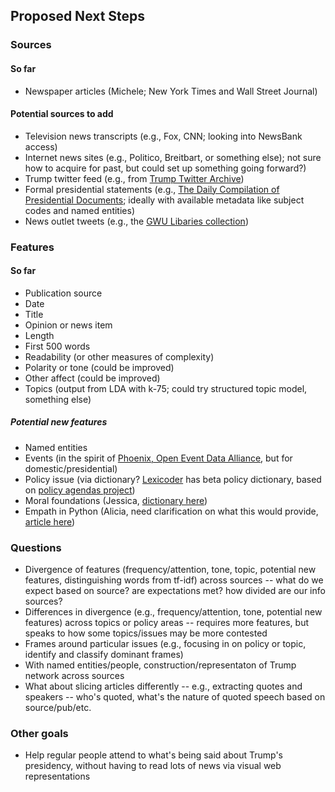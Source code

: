 ## Proposed Next Steps

### Sources

#### So far

* Newspaper articles (Michele; New York Times and Wall Street Journal)

#### Potential sources to add

* Television news transcripts (e.g., Fox, CNN; looking into NewsBank access)
* Internet news sites (e.g., Politico, Breitbart, or something else); not sure how to acquire for past, but could set up something going forward?)
* Trump twitter feed (e.g., from [Trump Twitter Archive](http://www.trumptwitterarchive.com/))
* Formal presidential statements (e.g., [The Daily Compilation of Presidential Documents](https://www.gpo.gov/fdsys/browse/collection.action?collectionCode=CPD&browsePath=2017&isCollapsed=false&leafLevelBrowse=false&ycord=0); ideally with available metadata like subject codes and named entities)
* News outlet tweets (e.g., the [GWU Libaries collection](https://dataverse.harvard.edu/dataset.xhtml?persistentId=doi:10.7910/DVN/2FIFLH))

### Features

#### So far

* Publication source
* Date
* Title
* Opinion or news item
* Length
* First 500 words
* Readability (or other measures of complexity)
* Polarity or tone (could be improved)
* Other affect (could be improved)
* Topics (output from LDA with k-75; could try structured topic model, something else)

##### Potential new features

* Named entities
* Events (in the spirit of [Phoenix, Open Event Data Alliance](http://phoenixdata.org/), but for domestic/presidential)
* Policy issue (via dictionary? [Lexicoder](http://www.lexicoder.com/) has beta policy dictionary, based on [policy agendas project](http://www.comparativeagendas.net/))
* Moral foundations (Jessica, [dictionary here](http://moralfoundations.org/sites/default/files/files/downloads/moral%20foundations%20dictionary.dic))
* Empath in Python (Alicia, need clarification on what this would provide, [article here](https://hci.stanford.edu/publications/2016/ethan/empath-chi-2016.pdf))

### Questions

* Divergence of features (frequency/attention, tone, topic, potential new features, distinguishing words from tf-idf) across sources -- what do we expect based on source? are expectations met? how divided are our info sources?
* Differences in divergence (e.g., frequency/attention, tone, potential new features) across topics or policy areas -- requires more features, but speaks to how some topics/issues may be more contested
* Frames around particular issues (e.g., focusing in on policy or topic, identify and classify dominant frames)
* With named entities/people, construction/representaton of Trump network across sources
* What about slicing articles differently -- e.g., extracting quotes and speakers -- who's quoted, what's the nature of quoted speech based on source/pub/etc.

### Other goals
 
* Help regular people attend to what's being said about Trump's presidency, without having to read lots of news via visual web representations

 

